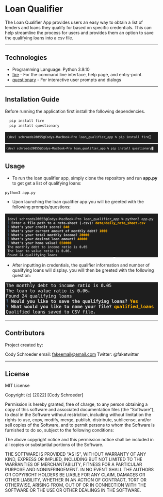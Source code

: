 # Loan Qualifier

The Loan Qualifier App provides users an easy way to obtain a list of lenders and loans they qualify for based on specific credentials. This can help streamline the process for users and provides them an option to save the qualifying loans into a csv file.

---

## Technologies

* Programming Language: Python 3.9.10
* [fire](https://github.com/google/python-fire) - For the command line interface, help page, and entry-point.
* [questionary](https://github.com/tmbo/questionary) - For interactive user prompts and dialogs

---

## Installation Guide

Before running the application first install the following dependencies.

```python3
  pip install fire
  pip install questionary
```
![install fire](/loan_qualifier_app/data/images/install_fire.png?raw=true "install file")
![install questionary](/loan_qualifier_app/data/images/install_questionary.png?raw=true  "install questionary")

## Usage

* To run the loan qualifier app, simply clone the repository and run **app.py** to get get a list of qualifying loans:

```python3
python3 app.py
```

* Upon launching the loan qualifier app you will be greeted with the following prompts/questions:
    
![initial loan qualifier prompts](/loan_qualifier_app/data/images/user_credentials_results.png?raw=true "user credentials")

* After inputting in credentials, the qualifier information and number of qualifying loans will display. you will then be greeted with the following question:

![saving list of qualified loans](/loan_qualifier_app/data/images/saved_qualifying_loans.png?raw=true "list of qualified loans")

---

## Contributors

Project created by:

Cody Schroeder
email: fakeemail@email.com
Twitter: @faketwitter

---

## License

MIT License

Copyright (c) [2022] [Cody Schroeder]

Permission is hereby granted, free of charge, to any person obtaining a copy
of this software and associated documentation files (the "Software"), to deal
in the Software without restriction, including without limitation the rights
to use, copy, modify, merge, publish, distribute, sublicense, and/or sell
copies of the Software, and to permit persons to whom the Software is
furnished to do so, subject to the following conditions:

The above copyright notice and this permission notice shall be included in all
copies or substantial portions of the Software.

THE SOFTWARE IS PROVIDED "AS IS", WITHOUT WARRANTY OF ANY KIND, EXPRESS OR
IMPLIED, INCLUDING BUT NOT LIMITED TO THE WARRANTIES OF MERCHANTABILITY,
FITNESS FOR A PARTICULAR PURPOSE AND NONINFRINGEMENT. IN NO EVENT SHALL THE
AUTHORS OR COPYRIGHT HOLDERS BE LIABLE FOR ANY CLAIM, DAMAGES OR OTHER
LIABILITY, WHETHER IN AN ACTION OF CONTRACT, TORT OR OTHERWISE, ARISING FROM,
OUT OF OR IN CONNECTION WITH THE SOFTWARE OR THE USE OR OTHER DEALINGS IN THE
SOFTWARE.
